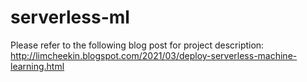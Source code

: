 # serverless-ml
Please refer to the following blog post for project description:
http://limcheekin.blogspot.com/2021/03/deploy-serverless-machine-learning.html

